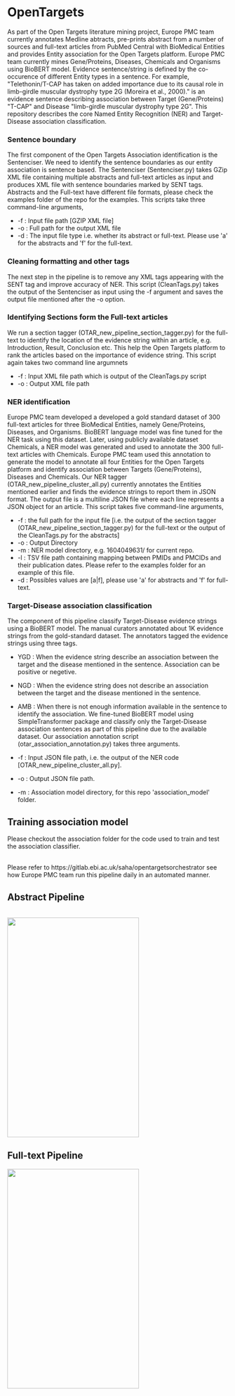 # OpenTargets
As part of the Open Targets literature mining project, Europe PMC team currently annotates Medline abtracts, pre-prints abstract from a number of sources and full-text articles from PubMed Central with BioMedical Entities and provides Entity association for the Open Targets platform. Europe PMC team currently mines Gene/Proteins, Diseases, Chemicals and Organisms using BioBERT model. Evidence sentence/string is defined by the co-occurence of different Entity types in a sentence. For example, "Telethonin/T-CAP has taken on added importance due to its causal role in limb-girdle muscular dystrophy type 2G (Moreira et al., 2000)." is an evidence sentence describing association between Target (Gene/Proteins) "T-CAP" and Disease "limb-girdle muscular dystrophy type 2G". This repository describes the core Named Entity Recognition (NER) and Target-Disease association classification.
<br>
### Sentence boundary

The first component of the Open Targets Association identification is the Sentenciser. We need to identify the sentence boundaries as our entity association is sentence based. The Sentenciser (Sentenciser.py) takes GZip XML file containing multiple abstracts and full-text articles as input and produces XML file with sentence boundaries marked by SENT tags. Abstracts and the Full-text have different file formats, please check the examples folder of the repo for the examples. This scripts take three command-line arguments, 
- -f : Input file path [GZIP XML file] 
- -o : Full path for the output XML file
- -d : The input file type i.e. whether its abstract or full-text. Please use 'a' for the abstracts and 'f' for the full-text.   

### Cleaning formatting and other tags

The next step in the pipeline is to remove any XML tags appearing with the SENT tag and improve accuracy of NER. This script (CleanTags.py) takes the output of the Sentenciser as input using the -f argument and saves the output file mentioned after the -o option.

### Identifying Sections form the Full-text articles

We run a section tagger (OTAR_new_pipeline_section_tagger.py) for the full-text to identify the location of the evidence string within an article, e.g. Introduction, Result, Conclusion etc. This help the Open Targets platform to rank the articles based on the importance of evidence string. This script again takes two command line argumnets

- -f : Input XML file path which is output of the CleanTags.py script
- -o : Output XML file path

### NER identification

Europe PMC team developed a developed a gold standard dataset of 300 full-text articles for three BioMedical Entities, namely Gene/Proteins, Diseases, and Organisms. BioBERT language model was fine tuned for the NER task using this dataset. Later, using publicly available dataset Chemicals, a NER model was generated and used to annotate the 300 full-text articles with Chemicals. Europe PMC team used this annotation to generate the model to annotate all four Entities for the Open Targets platform and identify association between Targets (Gene/Proteins), Diseases and Chemicals. Our NER tagger (OTAR_new_pipeline_cluster_all.py) currently annotates the Entities mentioned earlier and finds the evidence strings to report them in JSON format. The output file is a multiline JSON file where each line represents a JSON object for an article. This script takes five command-line arguments,

- -f : the full path for the input file [i.e. the output of the section tagger (OTAR_new_pipeline_section_tagger.py) for the full-text or the output of the CleanTags.py for the abstracts]
- -o : Output Directory
- -m : NER model directory, e.g. 1604049631/ for current repo.
- -l : TSV file path containing mapping between PMIDs and PMCIDs and their publication dates. Please refer to the examples folder for an example of this file.
- -d : Possibles values are [a|f], please use 'a' for abstracts and 'f' for full-text.

### Target-Disease association classification

The component of this pipeline classify Target-Disease evidence strings using a BioBERT model. The manual curators annotated about 1K evidence strings from the gold-standard dataset. The annotators tagged the evidence strings using three tags.

- YGD : When the evidence string describe an association between the target and the disease mentioned in the sentence. Association can be positive or negetive.
- NGD : When the evidence string does not describe an association between the target and the disease mentioned in the sentence.
- AMB : When there is not enough information available in the sentence to identify the association.
We fine-tuned BioBERT model using SimpleTransformer package and classify only the Target-Disease association sentences as part of this pipeline due to the available dataset. Our association annotation script (otar_association_annotation.py) takes three arguments.

- -f : Input JSON file path, i.e. the output of the NER code [OTAR_new_pipeline_cluster_all.py].
- -o : Output JSON file path.
- -m : Association model directory, for this repo 'association_model' folder.

## Training association model
Please checkout the association folder for the code used to train and test the association classifier.

<br>
Please refer to https://gitlab.ebi.ac.uk/saha/opentargetsorchestrator see how Europe PMC team run this pipeline daily in an automated manner.

## Abstract Pipeline
<br>
<img src="image/abstract.png" width="300" height="500">
<br>

## Full-text Pipeline
<img src="image/full-text.png" width="300" height="500">

